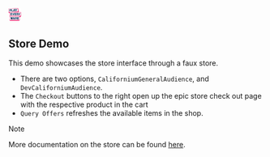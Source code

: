 <a href="/readme.md"><img src="/docs/images/PlayEveryWareLogo.gif" alt="README.md" width="5%"/></a>

## **Store Demo**
This demo showcases the store interface through a faux store.
- There are two options, ``CaliforniumGeneralAudience``, and ``DevCaliforniumAudience``.
- The ``Checkout`` buttons to the right open up the epic store check out page with the respective product in the cart
- ``Query Offers`` refreshes the available items in the shop.


> [!NOTE]
> More documentation on the store can be found [here](https://dev.epicgames.com/docs/epic-games-store/services/ecom/ecom-overview).